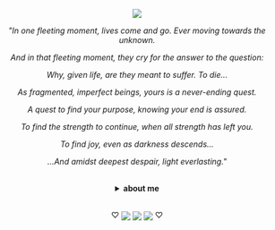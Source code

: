 <p align="center"> <img src="https://komarev.com/ghpvc/?username=finalfantasyxivonline&label=　scions　&color=90c000&style=plastic"/> </p><div align="center">

<div align="center">
<p><i>"In one fleeting moment, lives come and go. Ever moving towards the unknown.</p>
<p>And in that fleeting moment, they cry for the answer to the question:</p>
<p>Why, given life, are they meant to suffer. To die...</p>
<p>As fragmented, imperfect beings, yours is a never-ending quest.</p>
<p>A quest to find your purpose, knowing your end is assured.</p>
<p>To find the strength to continue, when all strength has left you.</p>
<p>To find joy, even as darkness descends...</p>
<p>...And amidst deepest despair, light everlasting."</i></p>
<br>
<details>
<summary><b>about me</b></summary>

<p>yo waddup, my name is jade. i like grilled cheese. this is a placeholder until i get my new strawpage up and running...</p>
<p>im in a whole soup of fandoms, and the 'main ones' change often; aside from one, which im sure you can guess</p>
<p>as of writing, my main fandoms are <b>final fantasy xiv</b>, <b>kingdom hearts</b>, <b>the world ends with you</b>, and <b>garfield</b>! how fun :)</p>
<p>lets be friends! sending lots of love to you all</p>
</details>
<br>
  <p align="center">♡ <img src="https://graphic.neocities.org/kitten3.gif" align="center"> <img src="https://graphic.neocities.org/kitten2.gif" align="center"> <img src="https://graphic.neocities.org/kitten10.gif" align="center"> ♡
